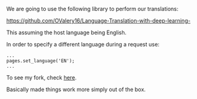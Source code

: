 We are going to use the following library to perform our translations:

https://github.com/OValery16/Language-Translation-with-deep-learning-

This assuming the host language being English. 

In order to specify a different language during a request use:

```
...
pages.set_language('EN');
...
```

To see my fork, check [here](https://github.com/mehranghamaty/Language-Translation-with-deep-learning-). 

Basically made things work more simply out of the box. 